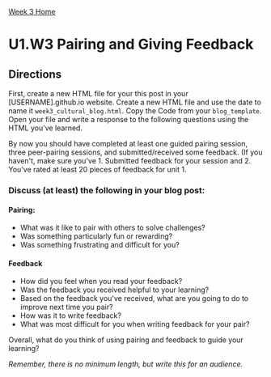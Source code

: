 [Week 3 Home](./)

# U1.W3 Pairing and Giving Feedback

## Directions

First, create a new HTML file for your this post in your [USERNAME].github.io website. Create a new HTML file and use the date to name it `week3_cultural_blog.html`. Copy the Code from your `blog_template`. Open your file and write a response to the following questions using the HTML you've learned.

By now you should have completed at least one guided pairing session, three peer-pairing sessions, and submitted/received some feedback. 
(If you haven't, make sure you've 1. Submitted feedback for your session and 2. You've rated at least 20 pieces of feedback for unit 1. 

### Discuss (at least) the following in your blog post:
#### Pairing: 
- What was it like to pair with others to solve challenges?
- Was something particularly fun or rewarding?
- Was something frustrating and difficult for you?

#### Feedback
- How did you feel when you read your feedback? 
- Was the feedback you received helpful to your learning?
- Based on the feedback you've received, what are you going to 
do to improve next time you pair?
- How was it to write feedback? 
- What was most difficult for you when writing feedback for your pair?

Overall, what do you think of using pairing and feedback to guide your learning?

*Remember, there is no minimum length, but write this for an audience.* 
